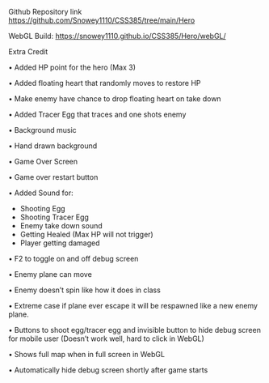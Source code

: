 Github Repository link
https://github.com/Snowey1110/CSS385/tree/main/Hero

WebGL Build:
https://snowey1110.github.io/CSS385/Hero/webGL/


Extra Credit

•	Added HP point for the hero (Max 3)

•	Added floating heart that randomly moves to restore HP

•	Make enemy have chance to drop floating heart on take down

•	Added Tracer Egg that traces and one shots enemy

•	Background music

•	Hand drawn background

•	Game Over Screen

•	Game over restart button

•	Added Sound for:

  -	Shooting Egg
  -	Shooting Tracer Egg
  -	Enemy take down sound
  -	Getting Healed (Max HP will not trigger)
  -	Player getting damaged
  
•	F2 to toggle on and off debug screen

•	Enemy plane can move

•	Enemy doesn’t spin like how it does in class

•	Extreme case if plane ever escape it will be respawned like a new enemy plane.

•	Buttons to shoot egg/tracer egg and invisible button to hide debug screen for mobile user (Doesn’t work well, hard to click in WebGL)

•	Shows full map when in full screen in WebGL

•	Automatically hide debug screen shortly after game starts
